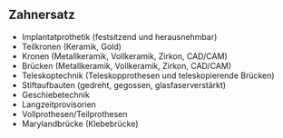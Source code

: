 ## Zahnersatz

- Implantatprothetik (festsitzend und herausnehmbar)   
- Teilkronen (Keramik, Gold)
- Kronen (Metallkeramik, Vollkeramik, Zirkon, CAD/CAM)
- Brücken (Metallkeramik, Vollkeramik, Zirkon, CAD/CAM)
- Teleskoptechnik (Teleskopprothesen und teleskopierende Brücken)
- Stiftaufbauten (gedreht, gegossen, glasfaserverstärkt)
- Geschiebetechnik
- Langzeitprovisorien
- Vollprothesen/Teilprothesen
- Marylandbrücke (Klebebrücke)
